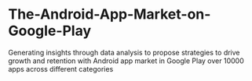 # The-Android-App-Market-on-Google-Play
Generating insights through data analysis to propose strategies to drive growth and retention with Android app market in Google Play over 10000 apps across different categories

